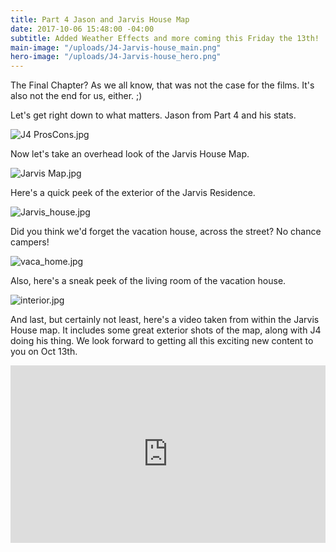 ```yaml
---
title: Part 4 Jason and Jarvis House Map
date: 2017-10-06 15:48:00 -04:00
subtitle: Added Weather Effects and more coming this Friday the 13th!
main-image: "/uploads/J4-Jarvis-house_main.png"
hero-image: "/uploads/J4-Jarvis-house_hero.png"
---
```


The Final Chapter? As we all know, that was not the case for the films. It's also not the end for us, either. ;)

Let's get right down to what matters. Jason from Part 4 and his stats.

![J4 ProsCons.jpg](/uploads/J4%20ProsCons.jpg)

Now let's take an overhead look of the Jarvis House Map.

![Jarvis Map.jpg](/uploads/Jarvis%20Map.jpg)

Here's a quick peek of the exterior of the Jarvis Residence.

![Jarvis_house.jpg](/uploads/Jarvis_house.jpg)

Did you think we'd forget the vacation house, across the street? No chance campers!

![vaca_home.jpg](/uploads/vaca_home.jpg)

Also, here's a sneak peek of the living room of the vacation house.

![interior.jpg](/uploads/interior.jpg)

And last, but certainly not least, here's a video taken from within the Jarvis House map. It includes some great exterior shots of the map, along with J4 doing his thing. We look forward to getting all this exciting new content to you on Oct 13th.

<style>.embed-container { position: relative; padding-bottom: 56.25%; height: 0; overflow: hidden; max-width: 100%; } .embed-container iframe, .embed-container object, .embed-container embed { position: absolute; top: 0; left: 0; width: 100%; height: 100%; }</style><div class='embed-container'><iframe src='https://www.youtube.com/embed/390mlGhyQc8' frameborder='0' allowfullscreen></iframe></div>
 